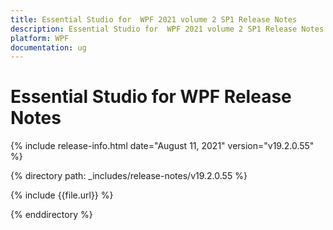 ```yaml
---
title: Essential Studio for  WPF 2021 volume 2 SP1 Release Notes  
description: Essential Studio for  WPF 2021 volume 2 SP1 Release Notes  
platform: WPF
documentation: ug
---
```


# Essential Studio for  WPF  Release Notes  

{% include release-info.html date="August 11, 2021"  version="v19.2.0.55" %} 


{% directory path: _includes/release-notes/v19.2.0.55 %}

{% include {{file.url}} %}

{% enddirectory %}